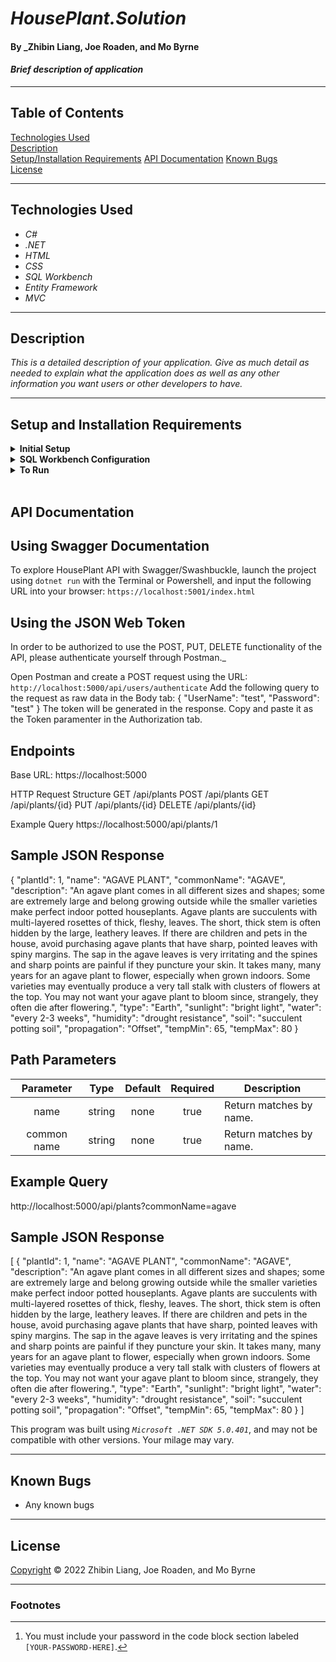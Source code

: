 # _HousePlant.Solution_

#### By _Zhibin Liang, Joe Roaden, and Mo Byrne

#### _Brief description of application_

---
## Table of Contents
[Technologies Used](#technologies-used)  
[Description](#description)  
[Setup/Installation Requirements](#setup-and-installation-requirements)
[API Documentation](#api-documentation)
[Known Bugs](#known-bugs)  
[License](#License)

---
## Technologies Used

* _C#_
* _.NET_
* _HTML_
* _CSS_
* _SQL Workbench_
* _Entity Framework_
* _MVC_

---
## Description

_This is a detailed description of your application. Give as much detail as needed to explain what the application does as well as any other information you want users or other developers to have._

---
## Setup and Installation Requirements

<details>
<summary><strong>Initial Setup</strong></summary>  

1. Copy the git repository url: https://github.com/joeroaden/HousePlant.Solution 
2. Open a shell program and navigate to your desktop.
3. Clone the repository for this project using the `git clone` command and including the copied URL.
4. While still in the shell program, navigate to the root directory of the newly created file named `HousePlant.Solution`.
5. From the root directory, navigate to the `HousePlant` directory.
6. Move onto SQL Workbench instructions below to re-create database necessary to run this project.
</details>

<details>
<summary><strong>SQL Workbench Configuration</strong></summary>

1. Create an `appsetting.json` file in the `HousePlant` directory of the project  
   <pre>HousePlant.Solution
   └── HousePlant
    └── <strong>appsetting.json</strong></pre>
2. Insert the following code [^1]  
    ```json
    {
      "ConnectionStrings": {
        "DefaultConnection": "Server=localhost;Port=3306;database=house_plant;uid=root;pwd=[YOUR-PASSWORD-HERE];"
      }
    }
    ```

3. Once `appsettings.json` file has been created, navigate back to SQL Workbench.
</details>

<details>
<summary><strong>To Run</strong></summary>

1. Navigate to:  
   <pre>HousePlant.Solution
   └── <strong>HousePlant</strong></pre>

2. Run `$ dotnet restore` in the console.  
3. Run `$ dotnet database update` in the console.  
4. Run `$ dotnet run` in the console
</details><br>

## API Documentation

## Using Swagger Documentation

To explore HousePlant API with Swagger/Swashbuckle, launch the project using `dotnet run` with the Terminal or Powershell, and input the following URL into your browser: `https://localhost:5001/index.html`

## Using the JSON Web Token

In order to be authorized to use the POST, PUT, DELETE functionality of the API, please authenticate yourself through Postman._

Open Postman and create a POST request using the URL: `http://localhost:5000/api/users/authenticate`
Add the following query to the request as raw data in the Body tab:
{
    "UserName": "test",
    "Password": "test"
}
The token will be generated in the response. Copy and paste it as the Token paramenter in the Authorization tab.

## Endpoints

Base URL: https://localhost:5000

HTTP Request Structure
GET /api/plants
POST /api/plants
GET /api/plants/{id}
PUT /api/plants/{id}
DELETE /api/plants/{id}

Example Query
https://localhost:5000/api/plants/1

## Sample JSON Response

{
    "plantId": 1,
    "name": "AGAVE PLANT",
    "commonName": "AGAVE",
    "description": "An agave plant comes in all different sizes and shapes; some are extremely  large and belong growing outside while the smaller varieties make perfect indoor potted houseplants. Agave plants are succulents with multi-layered rosettes of thick, fleshy, leaves. The short, thick stem is often hidden by the large, leathery leaves. If there are children and pets in the house, avoid purchasing agave plants that have sharp, pointed leaves with spiny margins. The sap in the agave leaves is very irritating and the spines and sharp points are painful if they puncture your skin. It takes many, many years for an agave plant to flower, especially when grown indoors. Some varieties may eventually produce a very tall stalk with clusters of flowers at the top. You may not want your agave plant to bloom since, strangely, they often die after flowering.",
    "type": "Earth",
    "sunlight": "bright light",
    "water": "every 2-3 weeks",
    "humidity": "drought resistance",
    "soil": "succulent potting soil",
    "propagation": "Offset",
    "tempMin": 65,
    "tempMax": 80
}

## Path Parameters
| Parameter | Type | Default | Required | Description |
| :---: | :---: | :---: | :---: | --- |
| name | string | none | true | Return matches by name.
| common name | string | none | true | Return matches by name.| description | string | none | true | Return matches by description.

## Example Query
http://localhost:5000/api/plants?commonName=agave

## Sample JSON Response
[
    {
        "plantId": 1,
        "name": "AGAVE PLANT",
        "commonName": "AGAVE",
        "description": "An agave plant comes in all different sizes and shapes; some are extremely  large and belong growing outside while the smaller varieties make perfect indoor potted houseplants. Agave plants are succulents with multi-layered rosettes of thick, fleshy, leaves. The short, thick stem is often hidden by the large, leathery leaves. If there are children and pets in the house, avoid purchasing agave plants that have sharp, pointed leaves with spiny margins. The sap in the agave leaves is very irritating and the spines and sharp points are painful if they puncture your skin. It takes many, many years for an agave plant to flower, especially when grown indoors. Some varieties may eventually produce a very tall stalk with clusters of flowers at the top. You may not want your agave plant to bloom since, strangely, they often die after flowering.",
        "type": "Earth",
        "sunlight": "bright light",
        "water": "every 2-3 weeks",
        "humidity": "drought resistance",
        "soil": "succulent potting soil",
        "propagation": "Offset",
        "tempMin": 65,
        "tempMax": 80
    }
]


This program was built using *`Microsoft .NET SDK 5.0.401`*, and may not be compatible with other versions. Your milage may vary.

---
## Known Bugs

* Any known bugs

---
## License



[Copyright](/LICENSE) © 2022 Zhibin Liang, Joe Roaden, and Mo Byrne

---
### Footnotes

[^1]: You must include your password in the code block section labeled `[YOUR-PASSWORD-HERE]`.